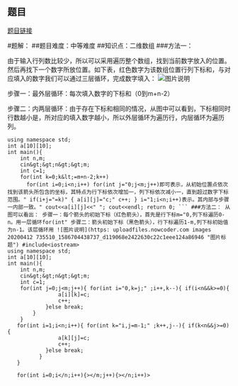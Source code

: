 ## 题目
[题目链接](https://www.nowcoder.com/practice/0f68b27998c042549dd2ba40d83ace27?tpId=182&tqId=318665&sourceUrl=/exam/oj&channenl=wgithub&fromPut=wgithub)

#题解：
##题目难度：中等难度
##知识点：二维数组 
###方法一：

由于输入行列数比较少，所以可以采用遍历整个数组，找到当前数字放入的位置。然后再找下一个数字所放位置。如下表，红色数字为该数组位置行列下标和，与对应填入的数字我们可以通过三层循环，完成数字填入：
![图片说明](https://uploadfiles.nowcoder.com/images/20200412/735510_1586704237361_072774B6B658B3603E1AA7198722775C "图片标题") 

步骤一：最外层循环：每次填入数字的下标和（0到m+n-2）

步骤二：内两层循环：由于存在下标和相同的情况，从图中可以看到，下标相同时行数越小是，所对应的填入数字越小，所以外层循环为遍历行，内层循环为遍历列。


```
using namespace std;
int a[10][10]; 
int main(){
	int n,m;
	cin&gt;&gt;n&gt;&gt;m;
	int c=1;
	for(int k=0;k&lt;=m+n-2;k++)
	  for(int i=0;i<n;i++) for(int j="0;j<m;j++)即可表示，从初始位置点依次找到该箭头所包含的坐标，其特点为行下标依次增加一，列下标依次减小一，直到超过数字下标范围。" if(i+j="=k)" { a[i][j]="c;" c++; } i="1;i<n;i++)表示。其内部与步骤一内部一致。" cout<<a[i][j]<<" "; cout<<endl; return 0; ``` ###方法二： 从图可以看出： 步骤一：每个箭头的初始下标（红色箭头），首先是行下标m="0,列下标遍历0-n。用一层循环for(int" 步骤二：箭头初始下标（黑色箭头），行下标遍历1-m,列下标初始值为n-1。该层循环用 ![图片说明](https: uploadfiles.nowcoder.com images 20200412 735510_1586704438737_d119068e2422630c22c1eee124a86946 "图片标题") #include<iostream>
using namespace std;
int a[10][10];
int main(){
	int n,m;
	cin&gt;&gt;n&gt;&gt;m;
	int c=1;
    for(int j=0;j<m;j++){ for(int i="0,k=j;" ;i++,k--){ if(i<n&&k>=0){
    			a[i][k]=c;
    			c++;
			}else break;
		} 
	}
   for(int i=1;i<n;i++){ for(int k="i,j=m-1;" ;k++,j--){ if(k<n&&j>=0){
   	   	    	a[k][j]=c;
   	   	    	c++;
			}else break;
		  }
   }
   
   for(int i=0;i</n;i++){></m;j++){></n;i++)>